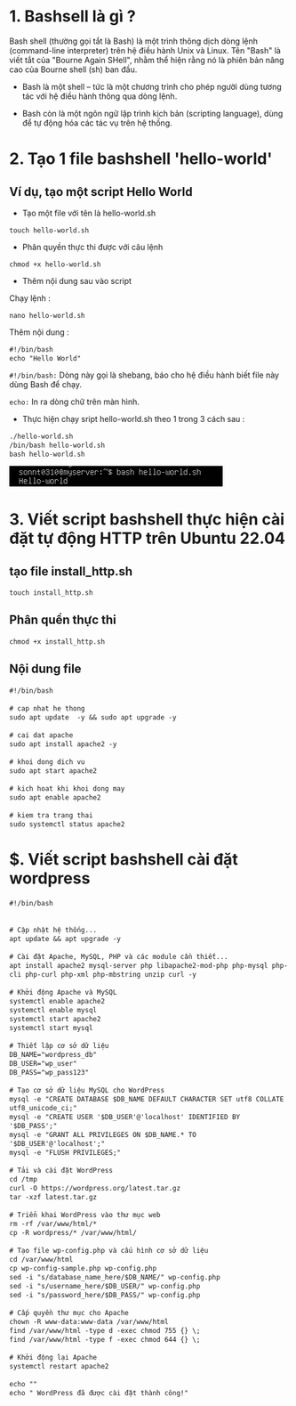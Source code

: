 # 1. Bashsell là gì ?
Bash shell (thường gọi tắt là Bash) là một trình thông dịch dòng lệnh (command-line interpreter) trên hệ điều hành Unix và Linux. Tên "Bash" là viết tắt của "Bourne Again SHell", nhằm thể hiện rằng nó là phiên bản nâng cao của Bourne shell (sh) ban đầu.

- Bash là một shell – tức là một chương trình cho phép người dùng tương tác với hệ điều hành thông qua dòng lệnh.

- Bash còn là một ngôn ngữ lập trình kịch bản (scripting language), dùng để tự động hóa các tác vụ trên hệ thống.

# 2. Tạo 1 file bashshell 'hello-world'
## Ví dụ, tạo một script Hello World

- Tạo một file với tên là hello-world.sh
```
touch hello-world.sh
```
- Phân quyền thực thi được với câu lệnh
```
chmod +x hello-world.sh
```
- Thêm nội dung sau vào script

Chạy lệnh : 
```
nano hello-world.sh
```
Thêm nội dung :

```
#!/bin/bash
echo "Hello World"
```
`#!/bin/bash:` Dòng này gọi là shebang, báo cho hệ điều hành biết file này dùng Bash để chạy.
   
`echo:` In ra dòng chữ trên màn hình.

- Thực hiện chạy sript hello-world.sh theo 1 trong 3 cách sau :
```
./hello-world.sh 
/bin/bash hello-world.sh
bash hello-world.sh 
```

![alt text](<../images/Bash 1.png>)

# 3. Viết script bashshell thực hiện cài đặt tự động HTTP trên Ubuntu 22.04
## tạo file install_http.sh
```
touch install_http.sh
```
## Phân quền thực thi
```
chmod +x install_http.sh
```
## Nội dung file
```
#!/bin/bash

# cap nhat he thong
sudo apt update  -y && sudo apt upgrade -y

# cai dat apache
sudo apt install apache2 -y

# khoi dong dich vu
sudo apt start apache2

# kich hoat khi khoi dong may
sudo apt enable apache2

# kiem tra trang thai
sudo systemctl status apache2

```
# $. Viết script bashshell cài đặt wordpress

```
#!/bin/bash


# Cập nhật hệ thống...
apt update && apt upgrade -y

# Cài đặt Apache, MySQL, PHP và các module cần thiết...
apt install apache2 mysql-server php libapache2-mod-php php-mysql php-cli php-curl php-xml php-mbstring unzip curl -y

# Khởi động Apache và MySQL
systemctl enable apache2
systemctl enable mysql
systemctl start apache2
systemctl start mysql

# Thiết lập cơ sở dữ liệu
DB_NAME="wordpress_db"
DB_USER="wp_user"
DB_PASS="wp_pass123"

# Tạo cơ sở dữ liệu MySQL cho WordPress
mysql -e "CREATE DATABASE $DB_NAME DEFAULT CHARACTER SET utf8 COLLATE utf8_unicode_ci;"
mysql -e "CREATE USER '$DB_USER'@'localhost' IDENTIFIED BY '$DB_PASS';"
mysql -e "GRANT ALL PRIVILEGES ON $DB_NAME.* TO '$DB_USER'@'localhost';"
mysql -e "FLUSH PRIVILEGES;"

# Tải và cài đặt WordPress
cd /tmp
curl -O https://wordpress.org/latest.tar.gz
tar -xzf latest.tar.gz

# Triển khai WordPress vào thư mục web
rm -rf /var/www/html/*
cp -R wordpress/* /var/www/html/

# Tạo file wp-config.php và cấu hình cơ sở dữ liệu
cd /var/www/html
cp wp-config-sample.php wp-config.php
sed -i "s/database_name_here/$DB_NAME/" wp-config.php
sed -i "s/username_here/$DB_USER/" wp-config.php
sed -i "s/password_here/$DB_PASS/" wp-config.php

# Cấp quyền thư mục cho Apache
chown -R www-data:www-data /var/www/html
find /var/www/html -type d -exec chmod 755 {} \;
find /var/www/html -type f -exec chmod 644 {} \;

# Khởi động lại Apache
systemctl restart apache2

echo ""
echo " WordPress đã được cài đặt thành công!"
